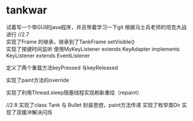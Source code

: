 # tankwar
 试着写一个带GUI的java程序，并且带着学习一下git
 根据马士兵老师的坦克大战进行
 //2.7  
 实现了Frame 的继承，继承到了TankFrame
 setVisible()  
 实现了按键时间监听 使用MyKeyListener extends KeyAdapter implements KeyListener extends EventListener

 定义了两个重载方法keyPressed 与keyReleased

 实现了paint方法的override

 实现了利用Thread.sleep阻塞线程实现刷新重绘（repaint）

//2.8
实现了class Tank 与 Bullet
封装思想，paint方法传递
实现了枚举类Dir
实现了双缓冲解决闪烁
